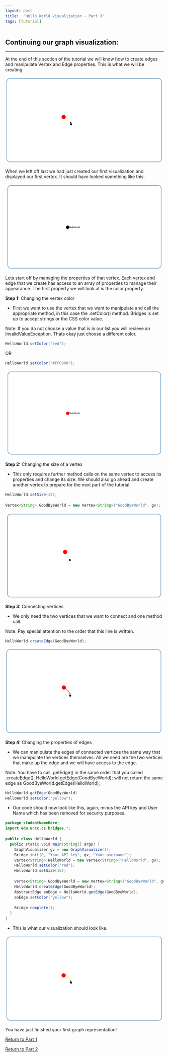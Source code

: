 ```yaml
---
layout: post
title:  "Hello World Visualization - Part 3"
tags: [tutorial]
---
```


## Continuing our graph visualization:
-----
At the end of this section of the tutorial we will know how to create edges and manipulate Vertex and Edge properties. This is what we will be creating.

![drawing](/img/Tutorial/screenshot_10.png)

When we left off last we had just created our first visualization and displayed our first vertex. It should have looked something like this.

![drawing](/img/Tutorial/screenshot_9.png)

Lets start off by managing the properties of that vertex. Each vertex and edge that we create has access to an array of properties to manage their appearance. The first property we will look at is the color property.

**Step 1:** Changing the vertex color

* First we want to use the vertex that we want to manipulate and call the appropriate method, in this case the .setColor() method. Bridges is set up to accept strings or the CSS color value.

Note: If you do not choose a value that is in our list you will recieve an InvalidValueException. Thats okay just choose a different color.

```java
HelloWorld.setColor("red");
```

OR

```java
HelloWorld.setColor("#FF0000");
```

![drawing](/img/Tutorial/screenshot_11.png)

**Step 2:** Changing the size of a vertex

* This only requires further method calls on the same vertex to access its properties and change its size. We should also go ahead and create another vertex to prepare for the next part of the tutorial.

```java
HelloWorld.setSize(15);

Vertex<String> GoodByeWorld = new Vertex<String>("GoodByeWorld", gv);
```

![drawing](/img/Tutorial/screenshot_12.png)

**Step 3:** Connecting vertices

* We only need the two vertices that we want to connect and one method call.

Note: Pay special attention to the order that this line is written.

```java
HelloWorld.createEdge(GoodByeWorld);
```

![drawing](/img/Tutorial/screenshot_13.png)

**Step 4:** Changing the properties of edges

* We can manipulate the edges of connected vertices the same way that we manipulate the vertices themselves. All we need are the two vertices that make up the edge and we will have access to the edge.

Note: You have to call .getEdge() in the same order that you called .createEdge(). HelloWorld.getEdge(GoodByeWorld); will not return the same edge as GoodByeWorld.getEdge(HelloWorld);

```java
HelloWorld.getEdge(GoodByeWorld)
HelloWorld.setColor("yellow");
```

* Our code should now look like this, again, minus the API key and User Name which has been removed for security purposes..

```java
package studentNameHere;
import edu.uncc.cs.bridges.*;

public class HelloWorld {
  public static void main(String[] args) {
    GraphVisualizer gv = new GraphVisualizer();
    Bridge.init(0, "Your API key", gv, "Your username");
    Vertex<String> HelloWorld = new Vertex<String>("HelloWorld", gv);
    HelloWorld.setColor("red");
    HelloWorld.setSize(15);
    
    Vertex<String> GoodByeWorld = new Vertex<String>("GoodByeWorld", gv);
    HelloWorld.createEdge(GoodByeWorld);
    AbstractEdge anEdge = HelloWorld.getEdge(GoodByeWorld);
    anEdge.setColor("yellow");
    
    Bridge.complete();
  }
}
```

* This is what our visualization should look like.

![drawing](/img/Tutorial/screenshot_10.png)

You have just finished your first graph representation!

[Return to Part 1](http://BridgesUNCC.github.io/main/HelloWorld-Tutorial_part1/)

[Return to Part 2](http://BridgesUNCC.github.io/tutorial/HelloWorld-Tutorial_part2/)
